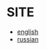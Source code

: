 # SITE
- [english](https://itzzefirfy.github.io/DC3Games/)
- [russian](https://itzzefirfy.github.io/DC3Games/ru)